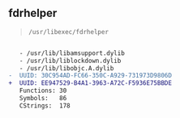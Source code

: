 ## fdrhelper

> `/usr/libexec/fdrhelper`

```diff

   - /usr/lib/libamsupport.dylib
   - /usr/lib/liblockdown.dylib
   - /usr/lib/libobjc.A.dylib
-  UUID: 30C954AD-FC66-350C-A929-731973D9806D
+  UUID: EE947529-B4A1-3963-A72C-F5936E75BBDE
   Functions: 30
   Symbols:   86
   CStrings:  178

```
